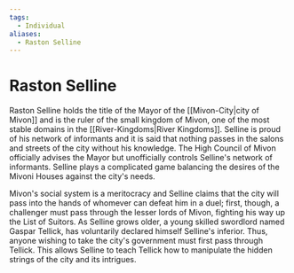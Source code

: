 ```yaml
---
tags:
  - Individual
aliases:
  - Raston Selline
---
```

# Raston Selline
Raston Selline holds the title of the Mayor of the [[Mivon-City|city of Mivon]] and is the ruler of the small kingdom of Mivon, one of the most stable domains in the [[River-Kingdoms|River Kingdoms]]. Selline is proud of his network of informants and it is said that nothing passes in the salons and streets of the city without his knowledge. The High Council of Mivon officially advises the Mayor but unofficially controls Selline's network of informants. Selline plays a complicated game balancing the desires of the Mivoni Houses against the city's needs.

Mivon's social system is a meritocracy and Selline claims that the city will pass into the hands of whomever can defeat him in a duel; first, though, a challenger must pass through the lesser lords of Mivon, fighting his way up the List of Suitors. As Selline grows older, a young skilled swordlord named Gaspar Tellick, has voluntarily declared himself Selline's inferior. Thus, anyone wishing to take the city's government must first pass through Tellick. This allows Selline to teach Tellick how to manipulate the hidden strings of the city and its intrigues.